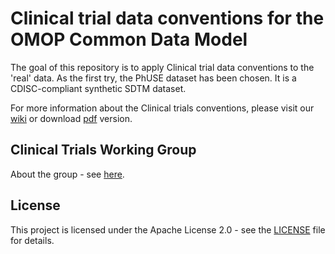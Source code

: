 # Clinical trial data conventions for the OMOP Common Data Model

The goal of this repository is to apply Clinical trial data conventions to the 'real' data.
As the first try, the PhUSE dataset has been chosen. It is a CDISC-compliant synthetic SDTM dataset.

For more information about the Clinical trials conventions, please visit our [wiki](https://github.com/OHDSI/ClinicalTrialsWGETL/wiki) or download [pdf](docs/omop_clinical_trials_data_conventions_v1.0_July_2020.pdf) version.

## Clinical Trials Working Group

About the group - see [here](https://www.ohdsi.org/web/wiki/doku.php?id=projects:workgroups:clinicalstudy).

## License

This project is licensed under the Apache License 2.0 - see the [LICENSE](LICENSE) file for details.
